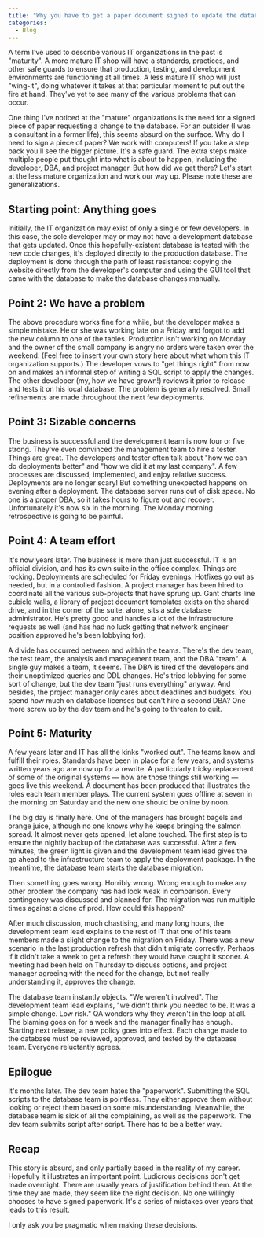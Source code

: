 ```yaml
---
title: "Why you have to get a paper document signed to update the database"
categories:
  - Blog
---
```



A term I've used to describe various IT organizations in the past is "maturity". A more mature IT shop will have a standards, practices, and other safe guards to ensure that production, testing, and development environments are functioning at all times. A less mature IT shop will just "wing-it", doing whatever it takes at that particular moment to put out the fire at hand. They've yet to see many of the various problems that can occur.

One thing I've noticed at the "mature" organizations is the need for a signed piece of paper requesting a change to the database. For an outsider (I was a consultant in a former life), this seems absurd on the surface. Why do I need to sign a piece of paper? We work with computers! If you take a step back you'll see the bigger picture. It's a safe guard. The extra steps make multiple people put thought into what is about to happen, including the developer, DBA, and project manager. But how did we get there? Let's start at the less mature organization and work our way up. Please note these are generalizations.

## Starting point: Anything goes

Initially, the IT organization may exist of only a single or few developers. In this case, the sole developer may or may not have a development database that gets updated. Once this hopefully-existent database is tested with the new code changes, it's deployed directly to the production database. The deployment is done through the path of least resistance: copying the website directly from the developer's computer and using the GUI tool that came with the database to make the database changes manually.

## Point 2: We have a problem

The above procedure works fine for a while, but the developer makes a simple mistake. He or she was working late on a Friday and forgot to add the new column to one of the tables. Production isn't working on Monday and the owner of the small company is angry no orders were taken over the weekend. (Feel free to insert your own story here about what whom this IT organization supports.) The developer vows to "get things right" from now on and makes an informal step of writing a SQL script to apply the changes. The other developer (my, how we have grown!) reviews it prior to release and tests it on his local database. The problem is generally resolved. Small refinements are made throughout the next few deployments.

## Point 3: Sizable concerns

The business is successful and the development team is now four or five strong. They've even convinced the management team to hire a tester. Things are great. The developers and tester often talk about "how we can do deployments better" and "how we did it at my last company". A few processes are discussed, implemented, and enjoy relative success. Deployments are no longer scary! But something unexpected happens on evening after a deployment. The database server runs out of disk space. No one is a proper DBA, so it takes hours to figure out and recover. Unfortunately it's now six in the morning. The Monday morning retrospective is going to be painful.

## Point 4: A team effort

It's now years later. The business is more than just successful. IT is an official division, and has its own suite in the office complex. Things are rocking. Deployments are scheduled for Friday evenings. Hotfixes go out as needed, but in a controlled fashion. A project manager has been hired to coordinate all the various sub-projects that have sprung up. Gant charts line cubicle walls, a library of project document templates exists on the shared drive, and in the corner of the suite, alone, sits a sole database administrator. He's pretty good and handles a lot of the infrastructure requests as well (and has had no luck getting that network engineer position approved he's been lobbying for).

A divide has occurred between and within the teams. There's the dev team, the test team, the analysis and management team, and the DBA "team". A single guy makes a team, it seems. The DBA is tired of the developers and their unoptimized queries and DDL changes. He's tried lobbying for some sort of change, but the dev team "just runs everything" anyway. And besides, the project manager only cares about deadlines and budgets. You spend how much on database licenses but can't hire a second DBA? One more screw up by the dev team and he's going to threaten to quit.

## Point 5: Maturity

A few years later and IT has all the kinks "worked out". The teams know and fulfill their roles. Standards have been in place for a few years, and systems written years ago are now up for a rewrite. A particularly tricky replacement of some of the original systems — how are those things still working — goes live this weekend. A document has been produced that illustrates the roles each team member plays. The current system goes offline at seven in the morning on Saturday and the new one should be online by noon.

The big day is finally here. One of the managers has brought bagels and orange juice, although no one knows why he keeps bringing the salmon spread. It almost never gets opened, let alone touched. The first step is to ensure the nightly backup of the database was successful. After a few minutes, the green light is given and the development team lead gives the go ahead to the infrastructure team to apply the deployment package. In the meantime, the database team starts the database migration.

Then something goes wrong. Horribly wrong. Wrong enough to make any other problem the company has had look weak in comparison. Every contingency was discussed and planned for. The migration was run multiple times against a clone of prod. How could this happen?

After much discussion, much chastising, and many long hours, the development team lead explains to the rest of IT that one of his team members made a slight change to the migration on Friday. There was a new scenario in the last production refresh that didn't migrate correctly. Perhaps if it didn't take a week to get a refresh they would have caught it sooner. A meeting had been held on Thursday to discuss options, and project manager agreeing with the need for the change, but not really understanding it, approves the change.

The database team instantly objects. "We weren't involved". The development team lead explains, "we didn't think you needed to be. It was a simple change. Low risk." QA wonders why they weren't in the loop at all. The blaming goes on for a week and the manager finally has enough. Starting next release, a new policy goes into effect. Each change made to the database must be reviewed, approved, and tested by the database team. Everyone reluctantly agrees.

## Epilogue

It's months later. The dev team hates the "paperwork". Submitting the SQL scripts to the database team is pointless. They either approve them without looking or reject them based on some misunderstanding. Meanwhile, the database team is sick of all the complaining, as well as the paperwork. The dev team submits script after script. There has to be a better way.

## Recap

This story is absurd, and only partially based in the reality of my career. Hopefully it illustrates an important point. Ludicrous decisions don't get made overnight. There are usually years of justification behind them. At the time they are made, they seem like the right decision. No one willingly chooses to have signed paperwork. It's a series of mistakes over years that leads to this result.

I only ask you be pragmatic when making these decisions.